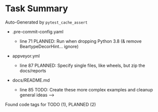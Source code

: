 # Task Summary

Auto-Generated by `pytest_cache_assert`

- .pre-commit-config.yaml
    - line  71 PLANNED: Run when dropping Python 3.8 (& remove BeartypeDecorHint... ignore)

- appveyor.yml
    - line  87 PLANNED: Specify single files, like wheels, but zip the docs/reports

- docs/README.md
    - line  85    TODO: Create these more complex examples and cleanup general ideas -->

Found code tags for TODO (1), PLANNED (2)

<!-- calcipy:skip_tags -->

